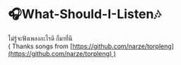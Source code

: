 # 🎧What-Should-I-Listen🎶

ไม่รู้จะฟังเพลงอะไรดี ก็มาที่นี<br/>
( Thanks songs from [https://github.com/narze/torpleng](https://github.com/narze/torpleng) )
